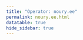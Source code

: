 ```yaml
---
title: "Operator: noury.ee"
permalink: noury.ee.html
datatable: true
hide_sidebar: true
---
```


<div>                        <script type="text/javascript">window.PlotlyConfig = {MathJaxConfig: 'local'};</script>
        <script charset="utf-8" src="https://cdn.plot.ly/plotly-2.20.0.min.js"></script>                <div id="5ea951b7-af3e-469b-b96f-7b26d37e2ad9" class="plotly-graph-div" style="height:100%; width:100%;"></div>            <script type="text/javascript">                                    window.PLOTLYENV=window.PLOTLYENV || {};                                    if (document.getElementById("5ea951b7-af3e-469b-b96f-7b26d37e2ad9")) {                    Plotly.newPlot(                        "5ea951b7-af3e-469b-b96f-7b26d37e2ad9",                        [{"name":"exit probability (%)","x":["2023-03-09","2023-03-10","2023-03-11","2023-03-12","2023-03-13","2023-03-14","2023-03-15","2023-03-16","2023-03-17","2023-03-18","2023-03-19","2023-03-20","2023-03-21","2023-03-22","2023-03-23","2023-03-24","2023-03-25","2023-03-26","2023-03-27","2023-03-28","2023-03-29","2023-03-30","2023-03-31","2023-04-01","2023-04-02","2023-04-03","2023-04-04","2023-04-05","2023-04-06","2023-04-07","2023-04-08","2023-04-09","2023-04-10","2023-04-11","2023-04-12","2023-04-13","2023-04-14","2023-04-15","2023-04-16","2023-04-17","2023-04-18","2023-04-19","2023-04-20","2023-04-21","2023-04-22","2023-04-23","2023-04-24","2023-04-25","2023-04-26","2023-04-27","2023-04-28","2023-04-29","2023-04-30","2023-05-01","2023-05-02","2023-05-03","2023-05-04","2023-05-05","2023-05-06","2023-05-07","2023-05-08","2023-05-09","2023-05-10","2023-05-11","2023-05-12","2023-05-13","2023-05-14","2023-05-15","2023-05-16","2023-05-17","2023-05-18","2023-05-19","2023-05-20","2023-05-21","2023-05-22","2023-05-23","2023-05-24","2023-05-25","2023-05-26","2023-05-27","2023-05-28","2023-05-29","2023-05-30","2023-05-31","2023-06-01","2023-06-02","2023-06-03","2023-06-04","2023-06-05","2023-06-06","2023-06-07","2023-06-08","2023-06-09","2023-06-10","2023-06-11","2023-06-12","2023-06-13","2023-06-14","2023-06-15","2023-06-16","2023-06-17","2023-06-18","2023-06-19","2023-06-20","2023-06-21","2023-06-22","2023-06-23","2023-06-25","2023-06-26","2023-06-27","2023-06-28","2023-06-29","2023-06-30","2023-07-01","2023-07-02","2023-07-03","2023-07-04","2023-07-05","2023-07-06","2023-07-07","2023-07-08","2023-07-09","2023-07-10","2023-07-11","2023-07-12","2023-07-13","2023-07-14","2023-07-15","2023-07-16","2023-07-17","2023-07-18","2023-07-19","2023-07-20","2023-07-21","2023-07-22","2023-07-23","2023-07-24","2023-07-25","2023-07-26","2023-07-27","2023-07-28","2023-07-29","2023-07-30","2023-07-31","2023-08-01","2023-08-02","2023-08-03","2023-08-04","2023-08-05","2023-08-06","2023-08-07","2023-08-08","2023-08-09","2023-08-10","2023-08-11","2023-08-12"],"y":[0.0,0.0,0.03,0.08,0.07,0.08,0.13,0.15,0.15,0.18,0.2,0.18,0.22,0.23,0.25,0.29,0.25,0.24,0.25,0.26,0.28,0.24,0.24,0.24,0.24,0.31,0.32,0.3,0.34,0.35,0.34,0.37,0.36,0.42,0.42,0.42,0.43,0.43,0.4,0.39,0.39,0.39,0.4,0.39,0.39,0.38,0.38,0.37,0.16,0.38,0.35,0.32,0.36,0.36,0.36,0.34,0.37,0.35,0.36,0.35,0.35,0.37,0.37,0.36,0.35,0.35,0.14,0.14,0.15,0.14,0.13,0.25,0.25,0.23,0.25,0.26,0.27,0.33,0.34,0.34,0.35,0.33,0.32,0.34,0.33,0.32,0.32,0.33,0.33,0.32,0.32,0.33,0.32,0.34,0.36,0.37,0.38,0.4,0.41,0.38,0.41,0.38,0.4,0.36,0.37,0.37,0.36,0.33,0.3,0.37,0.36,0.37,0.69,0.21,0.64,0.66,0.66,0.53,0.44,0.42,0.41,0.41,0.42,0.41,0.39,0.4,0.4,0.39,0.4,0.4,0.4,0.4,0.45,0.45,0.42,0.41,0.4,0.41,0.41,0.41,0.4,0.4,0.4,0.54,0.54,0.66,0.66,0.65,0.69,0.68,0.64,0.65,0.6,0.54,0.52,0.5],"type":"scatter","xaxis":"x","yaxis":"y"},{"name":"guard probability (%)","x":["2023-03-09","2023-03-10","2023-03-11","2023-03-12","2023-03-13","2023-03-14","2023-03-15","2023-03-16","2023-03-17","2023-03-18","2023-03-19","2023-03-20","2023-03-21","2023-03-22","2023-03-23","2023-03-24","2023-03-25","2023-03-26","2023-03-27","2023-03-28","2023-03-29","2023-03-30","2023-03-31","2023-04-01","2023-04-02","2023-04-03","2023-04-04","2023-04-05","2023-04-06","2023-04-07","2023-04-08","2023-04-09","2023-04-10","2023-04-11","2023-04-12","2023-04-13","2023-04-14","2023-04-15","2023-04-16","2023-04-17","2023-04-18","2023-04-19","2023-04-20","2023-04-21","2023-04-22","2023-04-23","2023-04-24","2023-04-25","2023-04-26","2023-04-27","2023-04-28","2023-04-29","2023-04-30","2023-05-01","2023-05-02","2023-05-03","2023-05-04","2023-05-05","2023-05-06","2023-05-07","2023-05-08","2023-05-09","2023-05-10","2023-05-11","2023-05-12","2023-05-13","2023-05-14","2023-05-15","2023-05-16","2023-05-17","2023-05-18","2023-05-19","2023-05-20","2023-05-21","2023-05-22","2023-05-23","2023-05-24","2023-05-25","2023-05-26","2023-05-27","2023-05-28","2023-05-29","2023-05-30","2023-05-31","2023-06-01","2023-06-02","2023-06-03","2023-06-04","2023-06-05","2023-06-06","2023-06-07","2023-06-08","2023-06-09","2023-06-10","2023-06-11","2023-06-12","2023-06-13","2023-06-14","2023-06-15","2023-06-16","2023-06-17","2023-06-18","2023-06-19","2023-06-20","2023-06-21","2023-06-22","2023-06-23","2023-06-25","2023-06-26","2023-06-27","2023-06-28","2023-06-29","2023-06-30","2023-07-01","2023-07-02","2023-07-03","2023-07-04","2023-07-05","2023-07-06","2023-07-07","2023-07-08","2023-07-09","2023-07-10","2023-07-11","2023-07-12","2023-07-13","2023-07-14","2023-07-15","2023-07-16","2023-07-17","2023-07-18","2023-07-19","2023-07-20","2023-07-21","2023-07-22","2023-07-23","2023-07-24","2023-07-25","2023-07-26","2023-07-27","2023-07-28","2023-07-29","2023-07-30","2023-07-31","2023-08-01","2023-08-02","2023-08-03","2023-08-04","2023-08-05","2023-08-06","2023-08-07","2023-08-08","2023-08-09","2023-08-10","2023-08-11","2023-08-12"],"y":[0.0,0.0,0.0,0.0,0.0,0.0,0.0,0.0,0.0,0.0,0.0,0.0,0.0,0.0,0.0,0.06,0.07,0.07,0.07,0.08,0.08,0.07,0.07,0.09,0.1,0.07,0.12,0.12,0.11,0.11,0.11,0.11,0.09,0.09,0.09,0.09,0.09,0.08,0.08,0.08,0.08,0.08,0.07,0.06,0.05,0.05,0.05,0.05,0.05,0.05,0.05,0.06,0.06,0.06,0.05,0.05,0.07,0.04,0.05,0.05,0.05,0.05,0.08,0.08,0.08,0.08,0.08,0.07,0.05,0.05,0.05,0.05,0.06,0.06,0.06,0.06,0.05,0.05,0.05,0.05,0.04,0.05,0.06,0.05,0.06,0.06,0.05,0.05,0.05,0.05,0.14,0.16,0.15,0.15,0.14,0.14,0.12,0.11,0.1,0.12,0.13,0.11,0.1,0.1,0.09,0.1,0.09,0.12,0.15,0.15,0.15,0.14,0.14,0.13,0.14,0.13,0.12,0.13,0.13,0.13,0.15,0.17,0.15,0.15,0.14,0.14,0.16,0.15,0.15,0.08,0.14,0.14,0.14,0.13,0.13,0.13,0.13,0.13,0.12,0.13,0.14,0.16,0.17,0.17,0.17,0.15,0.15,0.15,0.15,0.15,0.15,0.15,0.16,0.15,0.15,0.07],"type":"scatter","xaxis":"x","yaxis":"y"},{"name":"advertised bandwidth","x":["2023-03-09","2023-03-10","2023-03-11","2023-03-12","2023-03-13","2023-03-14","2023-03-15","2023-03-16","2023-03-17","2023-03-18","2023-03-19","2023-03-20","2023-03-21","2023-03-22","2023-03-23","2023-03-24","2023-03-25","2023-03-26","2023-03-27","2023-03-28","2023-03-29","2023-03-30","2023-03-31","2023-04-01","2023-04-02","2023-04-03","2023-04-04","2023-04-05","2023-04-06","2023-04-07","2023-04-08","2023-04-09","2023-04-10","2023-04-11","2023-04-12","2023-04-13","2023-04-14","2023-04-15","2023-04-16","2023-04-17","2023-04-18","2023-04-19","2023-04-20","2023-04-21","2023-04-22","2023-04-23","2023-04-24","2023-04-25","2023-04-26","2023-04-27","2023-04-28","2023-04-29","2023-04-30","2023-05-01","2023-05-02","2023-05-03","2023-05-04","2023-05-05","2023-05-06","2023-05-07","2023-05-08","2023-05-09","2023-05-10","2023-05-11","2023-05-12","2023-05-13","2023-05-14","2023-05-15","2023-05-16","2023-05-17","2023-05-18","2023-05-19","2023-05-20","2023-05-21","2023-05-22","2023-05-23","2023-05-24","2023-05-25","2023-05-26","2023-05-27","2023-05-28","2023-05-29","2023-05-30","2023-05-31","2023-06-01","2023-06-02","2023-06-03","2023-06-04","2023-06-05","2023-06-06","2023-06-07","2023-06-08","2023-06-09","2023-06-10","2023-06-11","2023-06-12","2023-06-13","2023-06-14","2023-06-15","2023-06-16","2023-06-17","2023-06-18","2023-06-19","2023-06-20","2023-06-21","2023-06-22","2023-06-23","2023-06-25","2023-06-26","2023-06-27","2023-06-28","2023-06-29","2023-06-30","2023-07-01","2023-07-02","2023-07-03","2023-07-04","2023-07-05","2023-07-06","2023-07-07","2023-07-08","2023-07-09","2023-07-10","2023-07-11","2023-07-12","2023-07-13","2023-07-14","2023-07-15","2023-07-16","2023-07-17","2023-07-18","2023-07-19","2023-07-20","2023-07-21","2023-07-22","2023-07-23","2023-07-24","2023-07-25","2023-07-26","2023-07-27","2023-07-28","2023-07-29","2023-07-30","2023-07-31","2023-08-01","2023-08-02","2023-08-03","2023-08-04","2023-08-05","2023-08-06","2023-08-07","2023-08-08","2023-08-09","2023-08-10","2023-08-11","2023-08-12"],"y":[0.0,0.07,0.15,0.16,0.17,0.18,0.29,0.29,0.36,0.45,0.48,0.5,0.54,0.65,0.65,0.73,0.73,0.73,0.72,0.69,0.66,0.67,0.67,0.74,0.85,0.88,0.91,0.97,0.95,0.99,1.04,1.0,1.18,1.18,1.18,1.19,1.19,1.14,1.08,1.06,1.04,1.05,1.04,1.0,1.01,1.01,1.01,1.0,0.77,0.94,0.92,0.92,0.97,0.95,0.97,0.99,0.99,1.0,1.03,1.02,1.04,1.04,1.18,1.17,1.18,1.16,1.16,1.04,1.04,1.05,0.58,1.44,1.31,1.33,1.3,1.32,1.33,1.39,1.44,1.41,1.54,1.55,1.54,1.54,1.54,1.46,1.42,1.42,1.42,1.42,1.51,1.51,1.51,1.6,1.58,1.49,1.49,1.39,1.41,1.38,1.36,1.34,1.36,1.33,1.34,1.34,1.38,1.35,1.54,1.53,1.5,1.24,2.2,2.16,2.17,2.09,2.13,1.58,1.53,1.46,1.55,1.5,1.5,1.46,1.44,1.41,1.39,1.4,1.39,1.39,1.37,1.37,1.35,1.37,1.34,1.34,1.31,1.33,1.39,1.53,1.68,1.68,1.96,1.8,2.1,1.99,1.95,1.96,2.06,2.02,2.02,2.09,1.81,1.8,1.75,1.74],"type":"scatter","xaxis":"x","yaxis":"y2"}],                        {"template":{"data":{"histogram2dcontour":[{"type":"histogram2dcontour","colorbar":{"outlinewidth":0,"ticks":""},"colorscale":[[0.0,"#0d0887"],[0.1111111111111111,"#46039f"],[0.2222222222222222,"#7201a8"],[0.3333333333333333,"#9c179e"],[0.4444444444444444,"#bd3786"],[0.5555555555555556,"#d8576b"],[0.6666666666666666,"#ed7953"],[0.7777777777777778,"#fb9f3a"],[0.8888888888888888,"#fdca26"],[1.0,"#f0f921"]]}],"choropleth":[{"type":"choropleth","colorbar":{"outlinewidth":0,"ticks":""}}],"histogram2d":[{"type":"histogram2d","colorbar":{"outlinewidth":0,"ticks":""},"colorscale":[[0.0,"#0d0887"],[0.1111111111111111,"#46039f"],[0.2222222222222222,"#7201a8"],[0.3333333333333333,"#9c179e"],[0.4444444444444444,"#bd3786"],[0.5555555555555556,"#d8576b"],[0.6666666666666666,"#ed7953"],[0.7777777777777778,"#fb9f3a"],[0.8888888888888888,"#fdca26"],[1.0,"#f0f921"]]}],"heatmap":[{"type":"heatmap","colorbar":{"outlinewidth":0,"ticks":""},"colorscale":[[0.0,"#0d0887"],[0.1111111111111111,"#46039f"],[0.2222222222222222,"#7201a8"],[0.3333333333333333,"#9c179e"],[0.4444444444444444,"#bd3786"],[0.5555555555555556,"#d8576b"],[0.6666666666666666,"#ed7953"],[0.7777777777777778,"#fb9f3a"],[0.8888888888888888,"#fdca26"],[1.0,"#f0f921"]]}],"heatmapgl":[{"type":"heatmapgl","colorbar":{"outlinewidth":0,"ticks":""},"colorscale":[[0.0,"#0d0887"],[0.1111111111111111,"#46039f"],[0.2222222222222222,"#7201a8"],[0.3333333333333333,"#9c179e"],[0.4444444444444444,"#bd3786"],[0.5555555555555556,"#d8576b"],[0.6666666666666666,"#ed7953"],[0.7777777777777778,"#fb9f3a"],[0.8888888888888888,"#fdca26"],[1.0,"#f0f921"]]}],"contourcarpet":[{"type":"contourcarpet","colorbar":{"outlinewidth":0,"ticks":""}}],"contour":[{"type":"contour","colorbar":{"outlinewidth":0,"ticks":""},"colorscale":[[0.0,"#0d0887"],[0.1111111111111111,"#46039f"],[0.2222222222222222,"#7201a8"],[0.3333333333333333,"#9c179e"],[0.4444444444444444,"#bd3786"],[0.5555555555555556,"#d8576b"],[0.6666666666666666,"#ed7953"],[0.7777777777777778,"#fb9f3a"],[0.8888888888888888,"#fdca26"],[1.0,"#f0f921"]]}],"surface":[{"type":"surface","colorbar":{"outlinewidth":0,"ticks":""},"colorscale":[[0.0,"#0d0887"],[0.1111111111111111,"#46039f"],[0.2222222222222222,"#7201a8"],[0.3333333333333333,"#9c179e"],[0.4444444444444444,"#bd3786"],[0.5555555555555556,"#d8576b"],[0.6666666666666666,"#ed7953"],[0.7777777777777778,"#fb9f3a"],[0.8888888888888888,"#fdca26"],[1.0,"#f0f921"]]}],"mesh3d":[{"type":"mesh3d","colorbar":{"outlinewidth":0,"ticks":""}}],"scatter":[{"fillpattern":{"fillmode":"overlay","size":10,"solidity":0.2},"type":"scatter"}],"parcoords":[{"type":"parcoords","line":{"colorbar":{"outlinewidth":0,"ticks":""}}}],"scatterpolargl":[{"type":"scatterpolargl","marker":{"colorbar":{"outlinewidth":0,"ticks":""}}}],"bar":[{"error_x":{"color":"#2a3f5f"},"error_y":{"color":"#2a3f5f"},"marker":{"line":{"color":"#E5ECF6","width":0.5},"pattern":{"fillmode":"overlay","size":10,"solidity":0.2}},"type":"bar"}],"scattergeo":[{"type":"scattergeo","marker":{"colorbar":{"outlinewidth":0,"ticks":""}}}],"scatterpolar":[{"type":"scatterpolar","marker":{"colorbar":{"outlinewidth":0,"ticks":""}}}],"histogram":[{"marker":{"pattern":{"fillmode":"overlay","size":10,"solidity":0.2}},"type":"histogram"}],"scattergl":[{"type":"scattergl","marker":{"colorbar":{"outlinewidth":0,"ticks":""}}}],"scatter3d":[{"type":"scatter3d","line":{"colorbar":{"outlinewidth":0,"ticks":""}},"marker":{"colorbar":{"outlinewidth":0,"ticks":""}}}],"scattermapbox":[{"type":"scattermapbox","marker":{"colorbar":{"outlinewidth":0,"ticks":""}}}],"scatterternary":[{"type":"scatterternary","marker":{"colorbar":{"outlinewidth":0,"ticks":""}}}],"scattercarpet":[{"type":"scattercarpet","marker":{"colorbar":{"outlinewidth":0,"ticks":""}}}],"carpet":[{"aaxis":{"endlinecolor":"#2a3f5f","gridcolor":"white","linecolor":"white","minorgridcolor":"white","startlinecolor":"#2a3f5f"},"baxis":{"endlinecolor":"#2a3f5f","gridcolor":"white","linecolor":"white","minorgridcolor":"white","startlinecolor":"#2a3f5f"},"type":"carpet"}],"table":[{"cells":{"fill":{"color":"#EBF0F8"},"line":{"color":"white"}},"header":{"fill":{"color":"#C8D4E3"},"line":{"color":"white"}},"type":"table"}],"barpolar":[{"marker":{"line":{"color":"#E5ECF6","width":0.5},"pattern":{"fillmode":"overlay","size":10,"solidity":0.2}},"type":"barpolar"}],"pie":[{"automargin":true,"type":"pie"}]},"layout":{"autotypenumbers":"strict","colorway":["#636efa","#EF553B","#00cc96","#ab63fa","#FFA15A","#19d3f3","#FF6692","#B6E880","#FF97FF","#FECB52"],"font":{"color":"#2a3f5f"},"hovermode":"closest","hoverlabel":{"align":"left"},"paper_bgcolor":"white","plot_bgcolor":"#E5ECF6","polar":{"bgcolor":"#E5ECF6","angularaxis":{"gridcolor":"white","linecolor":"white","ticks":""},"radialaxis":{"gridcolor":"white","linecolor":"white","ticks":""}},"ternary":{"bgcolor":"#E5ECF6","aaxis":{"gridcolor":"white","linecolor":"white","ticks":""},"baxis":{"gridcolor":"white","linecolor":"white","ticks":""},"caxis":{"gridcolor":"white","linecolor":"white","ticks":""}},"coloraxis":{"colorbar":{"outlinewidth":0,"ticks":""}},"colorscale":{"sequential":[[0.0,"#0d0887"],[0.1111111111111111,"#46039f"],[0.2222222222222222,"#7201a8"],[0.3333333333333333,"#9c179e"],[0.4444444444444444,"#bd3786"],[0.5555555555555556,"#d8576b"],[0.6666666666666666,"#ed7953"],[0.7777777777777778,"#fb9f3a"],[0.8888888888888888,"#fdca26"],[1.0,"#f0f921"]],"sequentialminus":[[0.0,"#0d0887"],[0.1111111111111111,"#46039f"],[0.2222222222222222,"#7201a8"],[0.3333333333333333,"#9c179e"],[0.4444444444444444,"#bd3786"],[0.5555555555555556,"#d8576b"],[0.6666666666666666,"#ed7953"],[0.7777777777777778,"#fb9f3a"],[0.8888888888888888,"#fdca26"],[1.0,"#f0f921"]],"diverging":[[0,"#8e0152"],[0.1,"#c51b7d"],[0.2,"#de77ae"],[0.3,"#f1b6da"],[0.4,"#fde0ef"],[0.5,"#f7f7f7"],[0.6,"#e6f5d0"],[0.7,"#b8e186"],[0.8,"#7fbc41"],[0.9,"#4d9221"],[1,"#276419"]]},"xaxis":{"gridcolor":"white","linecolor":"white","ticks":"","title":{"standoff":15},"zerolinecolor":"white","automargin":true,"zerolinewidth":2},"yaxis":{"gridcolor":"white","linecolor":"white","ticks":"","title":{"standoff":15},"zerolinecolor":"white","automargin":true,"zerolinewidth":2},"scene":{"xaxis":{"backgroundcolor":"#E5ECF6","gridcolor":"white","linecolor":"white","showbackground":true,"ticks":"","zerolinecolor":"white","gridwidth":2},"yaxis":{"backgroundcolor":"#E5ECF6","gridcolor":"white","linecolor":"white","showbackground":true,"ticks":"","zerolinecolor":"white","gridwidth":2},"zaxis":{"backgroundcolor":"#E5ECF6","gridcolor":"white","linecolor":"white","showbackground":true,"ticks":"","zerolinecolor":"white","gridwidth":2}},"shapedefaults":{"line":{"color":"#2a3f5f"}},"annotationdefaults":{"arrowcolor":"#2a3f5f","arrowhead":0,"arrowwidth":1},"geo":{"bgcolor":"white","landcolor":"#E5ECF6","subunitcolor":"white","showland":true,"showlakes":true,"lakecolor":"white"},"title":{"x":0.05},"mapbox":{"style":"light"}}},"xaxis":{"anchor":"y","domain":[0.0,0.94],"rangeselector":{"buttons":[{"count":7,"label":"week","step":"day","stepmode":"backward"},{"count":1,"label":"month","step":"month","stepmode":"backward"},{"count":6,"label":"6 months","step":"month","stepmode":"backward"},{"count":1,"label":"year","step":"year","stepmode":"backward"},{"step":"all"}]}},"yaxis":{"anchor":"x","domain":[0.0,1.0],"title":{"text":"exit / guard probability"},"ticksuffix":"%","rangemode":"nonnegative"},"yaxis2":{"anchor":"x","overlaying":"y","side":"right","title":{"text":"advertised bandwidth"},"ticksuffix":" Gbit/s","rangemode":"nonnegative"},"hovermode":"x"},                        {"responsive": true}                    )                };                            </script>        </div>

Only proven relays are included in the graph and table. A proven relay claims to be part of a domain
and can be verified to be part of it via the
["well-known" URL or DNS records](https://nusenu.github.io/ContactInfo-Information-Sharing-Specification/#proof).

<div class="datatable-begin"></div>

| Nickname                                                       |   Mbit/s | Exit   | IPv4                                                   | IPv6                                                                                               | First Seen   | Tor Version   | AS Name                                    |
|:---------------------------------------------------------------|---------:|:-------|:-------------------------------------------------------|:---------------------------------------------------------------------------------------------------|:-------------|:--------------|:-------------------------------------------|
| [noury](w/relay/039BD369CCB62BE840FCE46B77213A8104DEB1AF.html) |      178 | N      | [202.61.244.17](https://stat.ripe.net/202.61.244.17)   | [2a03:4000:53:83:7465:63ff:fe73:c2d1](https://stat.ripe.net/2a03:4000:53:83:7465:63ff:fe73:c2d1)   | 2023-03-10   | 0.4.7.13      | [netcup GmbH](w/as_number/AS197540)        |
| [noury](w/relay/08154E7F8E079A3D86CF16150F0C9A54127A8550.html) |      162 | Y      | [45.92.1.90](https://stat.ripe.net/45.92.1.90)         | None                                                                                               | 2023-07-29   | 0.4.7.13      | [1337 Services GmbH](w/as_number/AS210558) |
| [noury](w/relay/2243369DF45F6ACD7BA5B5EBAAB1C9E726E4CEEA.html) |      177 | Y      | [2.58.56.114](https://stat.ripe.net/2.58.56.114)       | None                                                                                               | 2023-05-18   | 0.4.7.13      | [1337 Services GmbH](w/as_number/AS210558) |
| [noury](w/relay/40B6A202F68BC607EC1CDC58C8177226BD938F85.html) |      183 | Y      | [2.58.56.114](https://stat.ripe.net/2.58.56.114)       | None                                                                                               | 2023-05-18   | 0.4.7.13      | [1337 Services GmbH](w/as_number/AS210558) |
| [noury](w/relay/61774D833906FBF7A5E252BC10757E4EBF6CEC98.html) |      173 | N      | [37.120.191.218](https://stat.ripe.net/37.120.191.218) | [2a03:4000:6:b126:b4fb:8aff:feef:79fe](https://stat.ripe.net/2a03:4000:6:b126:b4fb:8aff:feef:79fe) | 2023-03-09   | 0.4.7.13      | [netcup GmbH](w/as_number/AS197540)        |
| [noury](w/relay/7C650612FD2A2423141F276351D0EF302030AB6C.html) |      303 | N      | [89.58.57.25](https://stat.ripe.net/89.58.57.25)       | [2a03:4000:6a:322:a459:92ff:fec2:2c32](https://stat.ripe.net/2a03:4000:6a:322:a459:92ff:fec2:2c32) | 2023-03-15   | 0.4.7.13      | [netcup GmbH](w/as_number/AS197540)        |
| [noury](w/relay/9BEBEB23A3FACA9152AB4E47F43B3A04A77CCAA3.html) |      174 | Y      | [45.92.1.90](https://stat.ripe.net/45.92.1.90)         | None                                                                                               | 2023-07-29   | 0.4.7.13      | [1337 Services GmbH](w/as_number/AS210558) |
| [noury](w/relay/A399AB7ECF8A67FA94AFAD7F5B69456755DFB6D0.html) |       37 | Y      | [2.58.56.37](https://stat.ripe.net/2.58.56.37)         | None                                                                                               | 2023-04-01   | 0.4.7.13      | [1337 Services GmbH](w/as_number/AS210558) |
| [noury](w/relay/B344820E65E145BD3B336E68F9559BC52B4105DB.html) |       37 | Y      | [2.58.56.37](https://stat.ripe.net/2.58.56.37)         | None                                                                                               | 2023-04-01   | 0.4.7.13      | [1337 Services GmbH](w/as_number/AS210558) |
| [noury](w/relay/DC25B1F66F67869B1F8750090334B5CC60E0DA72.html) |      126 | Y      | [45.154.98.113](https://stat.ripe.net/45.154.98.113)   | None                                                                                               | 2023-07-29   | 0.4.7.13      | [1337 Services GmbH](w/as_number/AS210558) |
| [noury](w/relay/F67A3DA8D1837DAA9CE3BFE7E5BC912D1A314341.html) |      190 | Y      | [45.154.98.113](https://stat.ripe.net/45.154.98.113)   | None                                                                                               | 2023-07-29   | 0.4.7.13      | [1337 Services GmbH](w/as_number/AS210558) |

<div class="datatable-end"></div> 